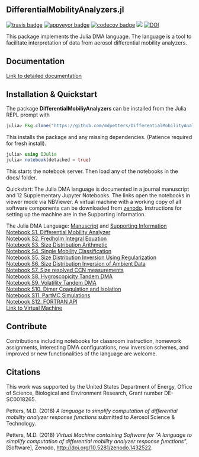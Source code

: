 ## DifferentialMobilityAnalyzers.jl
[![travis badge][travis_badge]][travis_url]
[![appveyor badge][appveyor_badge]][appveyor_url]
[![codecov badge][codecov_badge]][codecov_url]
[![][docs-stable-img]](docs/DOCUMENTATION.md)
[![DOI](https://zenodo.org/badge/DOI/10.5281/zenodo.1432522.svg)](https://doi.org/10.5281/zenodo.1432522)

This package implements the Julia DMA language. The language is a tool to facilitate interpretation of data from aerosol differential mobility analyzers.

## Documentation
[Link to detailed documentation](docs/DOCUMENTATION.md)

## Installation & Quickstart
The package  <b> DifferentialMobiliyAnalyzers </b> can be installed from the Julia REPL prompt with
```julia
julia> Pkg.clone("https://github.com/mdpetters/DifferentialMobilityAnalyzers.jl.git")
```
This installs the package and any missing dependencies. (Patience required for fresh install).
```julia
julia> using IJulia
julia> notebook(detached = true)
```
This starts the notebook server. Then load any of the notebooks in the docs/ folder.

Quickstart: The Julia DMA language is documented in a journal manuscript and 12 Supplementary Jupyter Notebooks. The links open the notebooks in viewer mode via NBViewer. A virtual machine with a working copy of all software components can be downloaded from [zenodo](https://doi.org/10.5281/zenodo.1432522). Instructions for setting up the machine are in the Supporting Information.

The Julia DMA Language: [Manuscript](docs/Manuscript.pdf) and [Supporting Information](docs/SI.pdf)<br>
[Notebook S1. Differential Mobility Analyzer](https://nbviewer.jupyter.org/github/mdpetters/DifferentialMobilityAnalyzers.jl/blob/master/docs/Notebook%20S01.%20Differential%20Mobility%20Analyzer.ipynb) <br>
[Notebook S2. Fredholm Integral Equation](https://nbviewer.jupyter.org/github/mdpetters/DifferentialMobilityAnalyzers.jl/blob/master/docs/Notebook%20S02.%20Fredholm%20Integral%20Equation.ipynb) <br>
[Notebook S3. Size Distribution Arithmetic](https://nbviewer.jupyter.org/github/mdpetters/DifferentialMobilityAnalyzers.jl/blob/master/docs/Notebook%20S03.%20Size%20Distribution%20Arithmetic.ipynb) <br>
[Notebook S4. Single Mobility Classification](https://nbviewer.jupyter.org/github/mdpetters/DifferentialMobilityAnalyzers.jl/blob/master/docs/Notebook%20S04.%20Single%20Mobility%20Classification.ipynb) <br>
[Notebook S5. Size Distribution Inversion Using Regularization](https://nbviewer.jupyter.org/github/mdpetters/DifferentialMobilityAnalyzers.jl/blob/master/docs/Notebook%20S05.%20Size%20Distribution%20Inversion%20Using%20Regularization.ipynb) <br>
[Notebook S6. Size Distribution Inversion of Ambient Data](https://nbviewer.jupyter.org/github/mdpetters/DifferentialMobilityAnalyzers.jl/blob/master/docs/Notebook%20S06.%20Size%20Distribution%20Inversion%20of%20Ambient%20Data.ipynb) <br>
[Notebook S7. Size resolved CCN measurements](https://nbviewer.jupyter.org/github/mdpetters/DifferentialMobilityAnalyzers.jl/blob/master/docs/Notebook%20S07.%20Size%20resolved%20CCN%20measurements.ipynb) <br>
[Notebook S8. Hygroscopicity Tandem DMA](https://nbviewer.jupyter.org/github/mdpetters/DifferentialMobilityAnalyzers.jl/blob/master/docs/Notebook%20S08.%20Hygroscopicity%20Tandem%20DMA.ipynb) <br>
[Notebook S9. Volatility Tandem DMA](https://nbviewer.jupyter.org/github/mdpetters/DifferentialMobilityAnalyzers.jl/blob/master/docs/Notebook%20S09.%20Volatility%20Tandem%20DMA.ipynb) <br>
[Notebook S10. Dimer Coagulation and Isolation](https://nbviewer.jupyter.org/github/mdpetters/DifferentialMobilityAnalyzers.jl/blob/master/docs/Notebook%20S10.%20Dimer%20Coagulation%20and%20Isolation.ipynb) <br>
[Notebook S11. PartMC Simulations](https://nbviewer.jupyter.org/github/mdpetters/DifferentialMobilityAnalyzers.jl/blob/master/docs/Notebook%20S11.%20PartMC%20Simulations.ipynb)<br>
[Notebook S12. FORTRAN API](https://nbviewer.jupyter.org/github/mdpetters/DifferentialMobilityAnalyzers.jl/blob/master/docs/Notebook%20S12.%20FORTRAN%20API.ipynb) <br>
[Link to Virtual Machine](https://doi.org/10.5281/zenodo.1432522)<br>

## Contribute
Contributions including notebooks for classroom instruction, homework assignments, interesting DMA configurations, new inversion schemes, and improved or new functionalities of the language are welcome.

## Citations
This work was supported by the United States Department of Energy, Office of Science, Biological and Environment Research, Grant number DE-SC0018265.

Petters, M.D. (2018) <i> A language to simplify computation of differential mobility analyzer response functions </i> submitted to Aerosol Science & Technology.

Petters, M.D. (2018) <i> Virtual Machine containing Software for "A language to simplify computation of differential mobility analyzer response functions"</i>, [Software], Zenodo, http://doi.org/10.5281/zenodo.1432522.

[docs-stable-img]: https://img.shields.io/badge/docs-stable-blue.svg

[travis_badge]: https://travis-ci.org/mdpetters/DifferentialMobilityAnalyzers.jl.svg?branch=master
[travis_url]: https://travis-ci.org/mdpetters/DifferentialMobilityAnalyzers.jl

[appveyor_badge]: https://ci.appveyor.com/api/projects/status/github/mdpetters/DifferentialMobilityAnalyzers.jl?svg=true&branch=master

[appveyor_url]: https://ci.appveyor.com/project/mdpetters/differentialmobilityanalyzers-jl

[codecov_badge]: http://codecov.io/github/mdpetters/DifferentialMobilityAnalyzers.jl/coverage.svg?branch=master
[codecov_url]: http://codecov.io/github/mdpetters/DifferentialMobilityAnalyzers.jl?branch=master
